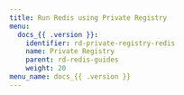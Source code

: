 ```yaml
---
title: Run Redis using Private Registry
menu:
  docs_{{ .version }}:
    identifier: rd-private-registry-redis
    name: Private Registry
    parent: rd-redis-guides
    weight: 20
menu_name: docs_{{ .version }}
---
```

